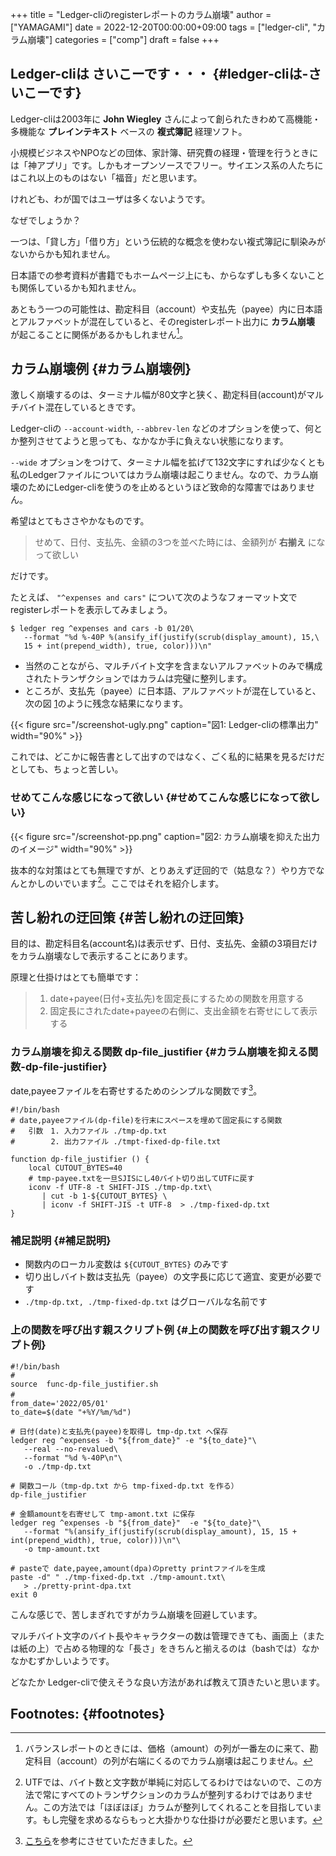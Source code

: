 +++
title = "Ledger-cliのregisterレポートのカラム崩壊"
author = ["YAMAGAMI"]
date = 2022-12-20T00:00:00+09:00
tags = ["ledger-cli", "カラム崩壊"]
categories = ["comp"]
draft = false
+++

## Ledger-cliは さいこーです・・・ {#ledger-cliは-さいこーです}

Ledger-cliは2003年に ****John Wiegley**** さんによって創られたきわめて高機能・多機能な ****プレインテキスト**** ベースの ****複式簿記**** 経理ソフト。

小規模ビジネスやNPOなどの団体、家計簿、研究費の経理・管理を行うときには「神アプリ」です。しかもオープンソースでフリー。サイエンス系の人たちにはこれ以上のものはない「福音」だと思います。

けれども、わが国ではユーザは多くないようです。

なぜでしょうか？

一つは、「貸し方」「借り方」という伝統的な概念を使わない複式簿記に馴染みがないからかも知れません。

日本語での参考資料が書籍でもホームページ上にも、からなずしも多くないことも関係しているかも知れません。

あともう一つの可能性は、勘定科目（account）や支払先（payee）内に日本語とアルファベットが混在していると、そのregisterレポート出力に ****カラム崩壊**** が起こることに関係があるかもしれません[^fn:1]。


## カラム崩壊例 {#カラム崩壊例}

激しく崩壊するのは、ターミナル幅が80文字と狭く、勘定科目(account)がマルチバイト混在しているときです。

Ledger-cliの
`--account-width`, `--abbrev-len` などのオプションを使って、何とか整列させてようと思っても、なかなか手に負えない状態になります。

`--wide` オプションをつけて、ターミナル幅を拡げて132文字にすれば少なくとも私のLedgerファイルについてはカラム崩壊は起こりません。なので、カラム崩壊のためにLedger-cliを使うのを止めるというほど致命的な障害ではありません。

希望はとてもささやかなものです。

> せめて、日付、支払先、金額の3つを並べた時には、金額列が ****右揃え**** になって欲しい

だけです。

たとえば、
`"^expenses and cars"` について次のようなフォーマット文でregisterレポートを表示してみましょう。

```text
$ ledger reg ^expenses and cars -b 01/20\
   --format "%d %-40P %(ansify_if(justify(scrub(display_amount), 15,\
   15 + int(prepend_width), true, color)))\n"
```

-   当然のことながら、マルチバイト文字を含まないアルファベットのみで構成されたトランザクションではカラムは完璧に整列します。
-   ところが、支払先（payee）に日本語、アルファベットが混在していると、次の図 [1](#org4a2c885)のように残念な結果になります。

<a id="org4a2c885"></a>

{{< figure src="/screenshot-ugly.png" caption="&#22259;1:  Ledger-cliの標準出力" width="90%" >}}

これでは、どこかに報告書として出すのではなく、ごく私的に結果を見るだけだとしても、ちょっと苦しい。


### せめてこんな感じになって欲しい {#せめてこんな感じになって欲しい}

<a id="orgebf4cea"></a>

{{< figure src="/screenshot-pp.png" caption="&#22259;2:  カラム崩壊を抑えた出力のイメージ" width="90%" >}}

抜本的な対策はとても無理ですが、とりあえず迂回的で（姑息な？）やり方でなんとかしのいでいます[^fn:2]。ここではそれを紹介します。


## 苦し紛れの迂回策 {#苦し紛れの迂回策}

目的は、勘定科目名(account名)は表示せず、日付、支払先、金額の3項目だけをカラム崩壊なしで表示することにあります。

原理と仕掛けはとても簡単です：

> 1.  date+payee(日付+支払先)を固定長にするための関数を用意する
> 2.  固定長にされたdate+payeeの右側に、支出金額を右寄せにして表示する


### カラム崩壊を抑える関数 dp-file\_justifier {#カラム崩壊を抑える関数-dp-file-justifier}

date,payeeファイルを右寄せするためのシンプルな関数です[^fn:3]。

```nil
#!/bin/bash
# date,payeeファイル(dp-file)を行末にスペースを埋めて固定長にする関数
#   引数　1. 入力ファイル ./tmp-dp.txt　
#        2. 出力ファイル ./tmpt-fixed-dp-file.txt

function dp-file_justifier () {
    local CUTOUT_BYTES=40
    # tmp-payee.txtを一旦SJISにし40バイト切り出してUTFに戻す
    iconv -f UTF-8 -t SHIFT-JIS ./tmp-dp.txt\
       | cut -b 1-${CUTOUT_BYTES} \
       | iconv -f SHIFT-JIS -t UTF-8  > ./tmp-fixed-dp.txt
}
```


### 補足説明 {#補足説明}

-   関数内のローカル変数は `${CUTOUT_BYTES}` のみです
-   切り出しバイト数は支払先（payee）の文字長に応じて適宜、変更が必要です
-   `./tmp-dp.txt, ./tmp-fixed-dp.txt` はグローバルな名前です


### 上の関数を呼び出す親スクリプト例 {#上の関数を呼び出す親スクリプト例}

```nil
#!/bin/bash
#
source  func-dp-file_justifier.sh
#　
from_date='2022/05/01'
to_date=$(date "+%Y/%m/%d")

# 日付(date)と支払先(payee)を取得し tmp-dp.txt へ保存
ledger reg ^expenses -b "${from_date}" -e "${to_date}"\
   --real --no-revalued\
   --format "%d %-40P\n"\
   -o ./tmp-dp.txt

# 関数コール（tmp-dp.txt から tmp-fixed-dp.txt を作る）
dp-file_justifier

# 金額amountを右寄せして tmp-amont.txt に保存
ledger reg ^expenses -b "${from_date}"  -e "${to_date}"\
   --format "%(ansify_if(justify(scrub(display_amount), 15, 15 + int(prepend_width), true, color)))\n"\
   -o tmp-amount.txt

# pasteで date,payee,amount(dpa)のpretty printファイルを生成
paste -d" " ./tmp-fixed-dp.txt ./tmp-amount.txt\
   > ./pretty-print-dpa.txt
exit 0
```

こんな感じで、苦しまぎれですがカラム崩壊を回避しています。

マルチバイト文字のバイト長やキャラクターの数は管理できても、画面上（または紙の上）で占める物理的な「長さ」をきちんと揃えるのは（bashでは）なかなかむずかしいようです。

どなたか Ledger-cliで使えそうな良い方法があれば教えて頂きたいと思います。


## Footnotes: {#footnotes}

[^fn:1]: バランスレポートのときには、価格（amount）の列が一番左のに来て、勘定科目（account）の列が右端にくるのでカラム崩壊は起こりません。
[^fn:2]: UTFでは、バイト数と文字数が単純に対応してるわけではないので、この方法で常にすべてのトランザクションのカラムが整列するわけではありません。この方法では「ほぼほぼ」カラムが整列してくれることを目指しています。もし完璧を求めるならもっと大掛かりな仕掛けが必要だと思います。
[^fn:3]: [こちら](https://teratail.com/questions/70409)を参考にさせていただきました。
